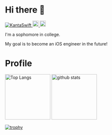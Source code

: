 # Hi there 👋
<p align="left">
  <a href="https://github.com/KantaSwift/KantaSwift/">
    <img src="https://komarev.com/ghpvc/?username=KantaSwift" alt="KantaSwift" />
  </a>
  <a href="http://twitter.com/kanta_Swift">
    <img height="20" src="https://img.shields.io/twitter/followers/kanta_Swift?label=Twitter&logo=twitter&style=flat" />
  </a>
  <a href="https://github.com/KantaSwift">
    <img height="20" src="https://img.shields.io/github/followers/KantaSwift?label=follow&logo=github&style=flat" />
  </a>
</p>

I'm a sophomore in college.

My goal is to become an iOS engineer in the future!

# Profile
<p align="left"> 
  <img alt="Top Langs" height="150px" src="https://github-readme-stats.vercel.app/api/top-langs/?username=KantaSwift&layout=compact&count_private=true&show_icons=true&theme=blue-green" />
  <img alt="github stats" height="150px" src="https://github-readme-stats.vercel.app/api?username=KantaSwift&count_private=true&show_icons=true&show_icons=true&theme=radical" />
</p>

[![trophy](https://github-profile-trophy.vercel.app/?username=KantaSwift&theme=blue-green&column=7
)](https://github.com/ryo-ma/github-profile-trophy)
